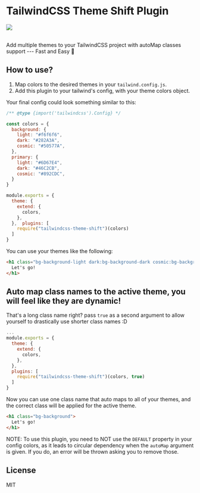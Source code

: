 # TailwindCSS Theme Shift Plugin

<img src="https://user-images.githubusercontent.com/49946791/218137658-2a0ace5c-b9e9-4bd1-86aa-adb6f441cba5.png" />
<br />
<br />

Add multiple themes to your TailwindCSS project with autoMap classes support --- Fast and Easy 🥞

## How to use?

1. Map colors to the desired themes in your `tailwind.config.js`.
2. Add this plugin to your tailwind's config, with your theme colors object.

Your final config could look something similar to this:
```js
/** @type {import('tailwindcss').Config} */

const colors = {
  background: {
    light: "#f6f6f6",
    dark: "#282A3A",
    cosmic: "#50577A",
  },
  primary: {
    light: "#6D67E4",
    dark: "#46C2CB",
    cosmic: "#892CDC",
  }
}

module.exports = {
  theme: {
    extend: {
      colors,
    },
  },  plugins: [
    require("tailwindcss-theme-shift")(colors)
  ]
}
```

You can use your themes like the following:
```html
<h1 class="bg-background-light dark:bg-background-dark cosmic:bg-background-cosmic">
  Let's go!
</h1>
```

## Auto map class names to the active theme, you will feel like they are dynamic!

That's a long class name right? pass `true` as a second argument to allow yourself to drastically use shorter class names :D

```js
...
module.exports = {
  theme: {
    extend: {
      colors,
    },
  },  
  plugins: [
    require("tailwindcss-theme-shift")(colors, true)
  ]
}
```

Now you can use one class name that auto maps to all of your themes, and the correct class will be applied for the active theme.
```html
<h1 class="bg-background">
  Let's go!
</h1>
```

NOTE: To use this plugin, you need to NOT use the `DEFAULT` property in your config colors, as it leads to circular dependency when the `autoMap` argument is given. If you do, an error will be thrown asking you to remove those.


## License

MIT

</div>
